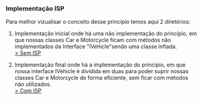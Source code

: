 ### Implementação ISP

Para melhor vizualisar o conceito desse princípio temos aqui 2 diretórios:
1. Implementação inicial onde há uma não implementação do princípio, em que nossas classes Car e Motorcycle ficam com métodos
não implementados da Interface "IVehicle"sendo uma classe inflada.  
[> Sem ISP](./src/vehicles%20Sem%20ISP/)

2. Implementação final onde há a implementação do princípio, em que nossa interface IVehicle é dividida em duas para poder suprir nossas classes Car e Motorcycle de forma
eficiente, sem ficar com métodos não utilizados.  
[> Com ISP](./src/vechicles%20Com%20ISP/)